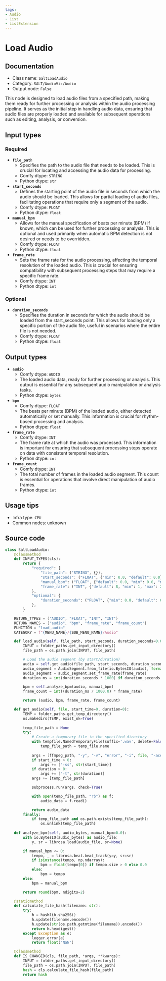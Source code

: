 ```yaml
---
tags:
- Audio
- List
- ListExtension
---
```


# Load Audio
## Documentation
- Class name: `SaltLoadAudio`
- Category: `SALT/AudioViz/Audio`
- Output node: `False`

This node is designed to load audio files from a specified path, making them ready for further processing or analysis within the audio processing pipeline. It serves as the initial step in handling audio data, ensuring that audio files are properly loaded and available for subsequent operations such as editing, analysis, or conversion.
## Input types
### Required
- **`file_path`**
    - Specifies the path to the audio file that needs to be loaded. This is crucial for locating and accessing the audio data for processing.
    - Comfy dtype: `STRING`
    - Python dtype: `str`
- **`start_seconds`**
    - Defines the starting point of the audio file in seconds from which the audio should be loaded. This allows for partial loading of audio files, facilitating operations that require only a segment of the audio.
    - Comfy dtype: `FLOAT`
    - Python dtype: `float`
- **`manual_bpm`**
    - Allows for the manual specification of beats per minute (BPM) if known, which can be used for further processing or analysis. This is optional and used primarily when automatic BPM detection is not desired or needs to be overridden.
    - Comfy dtype: `FLOAT`
    - Python dtype: `float`
- **`frame_rate`**
    - Sets the frame rate for the audio processing, affecting the temporal resolution of the loaded audio. This is crucial for ensuring compatibility with subsequent processing steps that may require a specific frame rate.
    - Comfy dtype: `INT`
    - Python dtype: `int`
### Optional
- **`duration_seconds`**
    - Specifies the duration in seconds for which the audio should be loaded from the start_seconds point. This allows for loading only a specific portion of the audio file, useful in scenarios where the entire file is not needed.
    - Comfy dtype: `FLOAT`
    - Python dtype: `float`
## Output types
- **`audio`**
    - Comfy dtype: `AUDIO`
    - The loaded audio data, ready for further processing or analysis. This output is essential for any subsequent audio manipulation or analysis tasks.
    - Python dtype: `bytes`
- **`bpm`**
    - Comfy dtype: `FLOAT`
    - The beats per minute (BPM) of the loaded audio, either detected automatically or set manually. This information is crucial for rhythm-based processing and analysis.
    - Python dtype: `float`
- **`frame_rate`**
    - Comfy dtype: `INT`
    - The frame rate at which the audio was processed. This information is important for ensuring that subsequent processing steps operate on data with consistent temporal resolution.
    - Python dtype: `int`
- **`frame_count`**
    - Comfy dtype: `INT`
    - The total number of frames in the loaded audio segment. This count is essential for operations that involve direct manipulation of audio frames.
    - Python dtype: `int`
## Usage tips
- Infra type: `CPU`
- Common nodes: unknown


## Source code
```python
class SaltLoadAudio:
    @classmethod
    def INPUT_TYPES(cls):
        return {
            "required": {
                "file_path": ("STRING", {}),
                "start_seconds": ("FLOAT", {"min": 0.0, "default": 0.0}),
                "manual_bpm": ("FLOAT", {"default": 0.0, "min": 0.0, "max": 300.0}),
                "frame_rate": ("INT", {"default": 8, "min": 1, "max": 244}),
            },
            "optional": {
                "duration_seconds": ("FLOAT", {"min": 0.0, "default": 0.0, "optional": True}),
            },
        }

    RETURN_TYPES = ("AUDIO", "FLOAT", "INT", "INT")
    RETURN_NAMES = ("audio", "bpm", "frame_rate", "frame_count")
    FUNCTION = "load_audio"
    CATEGORY = f"{MENU_NAME}/{SUB_MENU_NAME}/Audio"

    def load_audio(self, file_path, start_seconds, duration_seconds=0.0, manual_bpm=0.0, frame_rate=24.0):
        INPUT = folder_paths.get_input_directory()
        file_path = os.path.join(INPUT, file_path)

        # Load the audio segment (by start/duration)
        audio = self.get_audio(file_path, start_seconds, duration_seconds)
        audio_segment = AudioSegment.from_file(io.BytesIO(audio), format="wav")
        audio_segment = audio_segment.set_frame_rate(frame_rate)
        duration_ms = int(duration_seconds * 1000) if duration_seconds else len(audio_segment) - int(start_seconds * 1000)

        bpm = self.analyze_bpm(audio, manual_bpm)
        frame_count = int((duration_ms / 1000.0) * frame_rate)

        return (audio, bpm, frame_rate, frame_count)

    def get_audio(self, file, start_time=0, duration=0):
        TEMP = folder_paths.get_temp_directory()
        os.makedirs(TEMP, exist_ok=True)
        
        temp_file_path = None
        try:
            # Create a temporary file in the specified directory
            with tempfile.NamedTemporaryFile(suffix='.wav', delete=False, dir=TEMP) as temp_file:
                temp_file_path = temp_file.name
            
            args = [ffmpeg_path, "-y", "-v", "error", "-i", file, "-acodec", "pcm_s16le", "-ar", "44100"]
            if start_time > 0:
                args += ["-ss", str(start_time)]
            if duration > 0:
                args += ["-t", str(duration)]
            args += [temp_file_path]

            subprocess.run(args, check=True)

            with open(temp_file_path, "rb") as f:
                audio_data = f.read()

            return audio_data
        finally:
            if temp_file_path and os.path.exists(temp_file_path):
                os.unlink(temp_file_path)
    
    def analyze_bpm(self, audio_bytes, manual_bpm=0.0):
        with io.BytesIO(audio_bytes) as audio_file:
            y, sr = librosa.load(audio_file, sr=None)

        if manual_bpm <= 0:
            tempo, _ = librosa.beat.beat_track(y=y, sr=sr)
            if isinstance(tempo, np.ndarray):
                bpm = float(tempo[0]) if tempo.size > 0 else 0.0
            else:
                bpm = tempo
        else:
            bpm = manual_bpm

        return round(bpm, ndigits=2)

    @staticmethod
    def calculate_file_hash(filename: str):
        try:
            h = hashlib.sha256()
            h.update(filename.encode())
            h.update(str(os.path.getmtime(filename)).encode())
            return h.hexdigest()
        except Exception as e:
            logger.error(e)
            return float("NaN")

    @classmethod
    def IS_CHANGED(cls, file_path, *args, **kwargs):
        INPUT = folder_paths.get_input_directory()
        file_path = os.path.join(INPUT, file_path)
        hash = cls.calculate_file_hash(file_path)
        return hash

```
